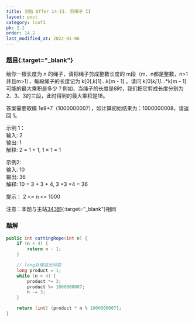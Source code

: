 ```yaml
---
title: 剑指 Offer 14-II. 剪绳子 II
layout: post
category: lcof1
pk: 2.1
order: 14.2
last_modified_at: 2022-01-06
---
```


### [题目](https://leetcode-cn.com/problems/jian-sheng-zi-ii-lcof/){:target="_blank"}

给你一根长度为 n 的绳子，请把绳子剪成整数长度的 m段（m、n都是整数，n>1并且m>1），每段绳子的长度记为 k[0],k[1]...k[m - 1] 。请问 k[0]*k[1]*...*k[m - 1] 可能的最大乘积是多少？例如，当绳子的长度是8时，我们把它剪成长度分别为2、3、3的三段，此时得到的最大乘积是18。

答案需要取模 1e9+7（1000000007），如计算初始结果为：1000000008，请返回 1。

示例 1：  
输入: 2  
输出: 1  
解释: 2 = 1 + 1, 1 × 1 = 1

示例2:  
输入: 10  
输出: 36  
解释: 10 = 3 + 3 + 4, 3 ×3 ×4 = 36

提示： 2 <= n <= 1000

注意：本题与主站[343题](https://leetcode-cn.com/problems/integer-break/){:target="_blank"}相同

### 题解

```java
public int cuttingRope(int n) {
    if (n < 4) {
        return n - 1;
    }

    // long处理溢出问题
    long product = 1;
    while (n > 4) {
        product *= 3;
        product %= 1000000007;
        n -= 3;
    }

    return (int) (product * n % 1000000007);
}
```